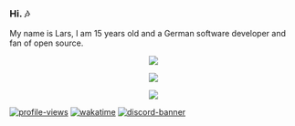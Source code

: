 ### Hi. 🎶
My name is Lars, I am 15 years old and a German software developer and fan of open source.

<p align="center">
  <img src = "https://github-readme-stats.vercel.app/api?username=dasdrolpi&show_icons=true&count_private=true&theme=algolia&hide_border=true&hide=issues&bg_color=00000000">
</p>
<p align="center">
  <img src = "https://github-readme-stats.vercel.app/api/top-langs/?username=dasdrolpi&layout=compact&hide_border=true&theme=algolia&bg_color=00000000&langs_count=6&count_private=true">
</p>
<p align="center">
  <img src = "https://github-readme-streak-stats.herokuapp.com?user=dasdrolpi&theme=algolia&hide_border=true&background=FFFFFF00&count_private=true">
</p>

[![profile-views](https://komarev.com/ghpvc/?username=dasdrolpi&style=for-the-badge&color=brightgreen)](https://github.com/dasdrolpi)
[![wakatime](https://wakatime.com/badge/user/1f7df2e6-810b-4954-9650-0241180366d7.svg?style=for-the-badge)](https://wakatime.com/@1f7df2e6-810b-4954-9650-0241180366d7)
[![discord-banner](https://shields.io/discord/718476275022299157?label=discord&style=for-the-badge&color=7289da)](https://discord.natrox.de)
